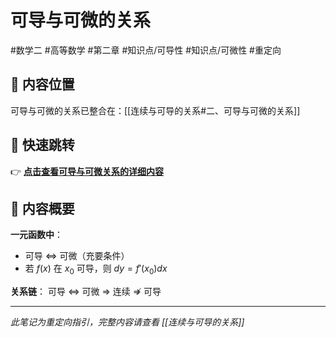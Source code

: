 # 可导与可微的关系

#数学二 #高等数学 #第二章 #知识点/可导性 #知识点/可微性 #重定向

## 📍 内容位置

可导与可微的关系已整合在：[[连续与可导的关系#二、可导与可微的关系]]

## 🔗 快速跳转

👉 **[点击查看可导与可微关系的详细内容](连续与可导的关系#二、可导与可微的关系)**

## 📝 内容概要

**一元函数中**：
- 可导 $\Leftrightarrow$ 可微（充要条件）
- 若 $f(x)$ 在 $x_0$ 可导，则 $dy = f'(x_0)dx$

**关系链**：
可导 $\Leftrightarrow$ 可微 $\Rightarrow$ 连续 $\nRightarrow$ 可导

---
*此笔记为重定向指引，完整内容请查看 [[连续与可导的关系]]*